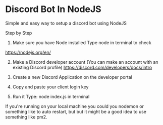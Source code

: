 # Discord Bot In NodeJS

Simple and easy way to setup a discord bot using NodeJS


Step by Step

1) Make sure you have Node installed
  Type node in terminal to check 

https://nodejs.org/en/

2) Make a Discord developer account (You can make an account with an existing Discord profile)
https://discord.com/developers/docs/intro

3) Create a new Discord Application on the developer portal

4) Copy and paste your client login key

5) Run it
  Type: node index.js
  in terminal
  
  If you're running on your local machine you could you nodemon or something like to auto restart,
  but but it might be a good idea to use something like pm2.
